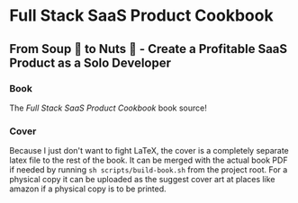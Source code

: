 # Full Stack SaaS Product Cookbook
## From Soup 🍜 to Nuts 🥜 - Create a Profitable SaaS Product as a Solo Developer

### Book

The _Full Stack SaaS Product Cookbook_ book source!

### Cover

Because I just don't want to fight LaTeX, the cover is a completely separate latex file to the rest of the book. It can be merged with the actual book PDF if needed by running `sh scripts/build-book.sh` from the project root. For a physical copy it can be uploaded as the suggest cover art at places like amazon if a physical copy is to be printed.

